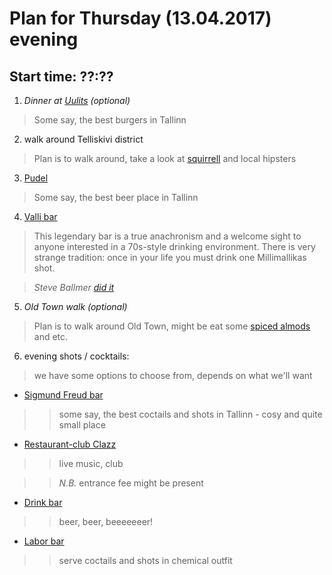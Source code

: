 # Plan for Thursday (13.04.2017) evening
## Start time: ??:??
1. _Dinner at [Uulits](https://www.uulits.ee/) (optional)_
> Some say, the best burgers in Tallinn
2. walk around Telliskivi district
> Plan is to walk around, take a look at [squirrell](https://s-media-cache-ak0.pinimg.com/564x/8d/a3/ef/8da3efe2ad4ac1c635378784a57fcee7.jpg) and local hipsters
3. [Pudel](https://www.pudel.ee/)
> Some say, the best beer place in Tallinn 
4. [Valli bar](https://www.visitestonia.com/en/bar-valli)
> This legendary bar is a true anachronism and a welcome sight to anyone interested in a 70s-style drinking environment.
> There is very strange tradition: once in your life you must drink one Millimallikas shot. 

> _Steve Ballmer [did it](https://www.microsoft.com/global/en-us/news/publishingimages/Steve_Ballmer_Drops_by_Estonia_to_Visit_Skype_Employees_Page.jpg)_
5. _Old Town walk (optional)_
> Plan is to walk around Old Town, might be eat some [spiced almods](http://www.spottedbylocals.com/tallinn/olde-hansa-spiced-almonds) and etc.
6. evening shots / cocktails:
> we have some options to choose from, depends on what we'll want
* [Sigmund Freud bar](https://www.facebook.com/SigmundFreudBar/)
>> some say, the best coctails and shots in Tallinn - cosy and quite small place
* [Restaurant-club Clazz](http://www.clazz.ee/)
>> live music, club 

>> _N.B._ entrance fee might be present
* [Drink bar](https://www.visittallinn.ee/eng/visitor/eat-drink/bars-pubs/pid-176830/drink-bar-and-grill)
>> beer, beer, beeeeeeer!
* [Labor bar](https://www.facebook.com/LaborBaar/)
>> serve coctails and shots in chemical outfit
